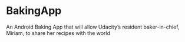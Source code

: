 # BakingApp
An Android Baking App that will allow Udacity’s resident baker-in-chief, Miriam, to share her recipes with the world
